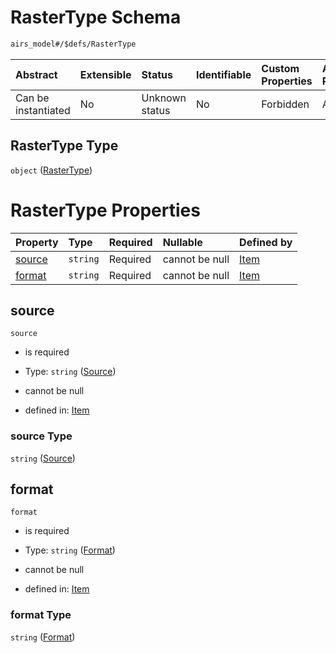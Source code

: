 # RasterType Schema

```txt
airs_model#/$defs/RasterType
```



| Abstract            | Extensible | Status         | Identifiable | Custom Properties | Additional Properties | Access Restrictions | Defined In                                                      |
| :------------------ | :--------- | :------------- | :----------- | :---------------- | :-------------------- | :------------------ | :-------------------------------------------------------------- |
| Can be instantiated | No         | Unknown status | No           | Forbidden         | Allowed               | none                | [model.schema.json\*](model.schema.json "open original schema") |

## RasterType Type

`object` ([RasterType](model-defs-rastertype.md))

# RasterType Properties

| Property          | Type     | Required | Nullable       | Defined by                                                                                          |
| :---------------- | :------- | :------- | :------------- | :-------------------------------------------------------------------------------------------------- |
| [source](#source) | `string` | Required | cannot be null | [Item](model-defs-rastertype-properties-source.md "airs_model#/$defs/RasterType/properties/source") |
| [format](#format) | `string` | Required | cannot be null | [Item](model-defs-rastertype-properties-format.md "airs_model#/$defs/RasterType/properties/format") |

## source



`source`

* is required

* Type: `string` ([Source](model-defs-rastertype-properties-source.md))

* cannot be null

* defined in: [Item](model-defs-rastertype-properties-source.md "airs_model#/$defs/RasterType/properties/source")

### source Type

`string` ([Source](model-defs-rastertype-properties-source.md))

## format



`format`

* is required

* Type: `string` ([Format](model-defs-rastertype-properties-format.md))

* cannot be null

* defined in: [Item](model-defs-rastertype-properties-format.md "airs_model#/$defs/RasterType/properties/format")

### format Type

`string` ([Format](model-defs-rastertype-properties-format.md))
